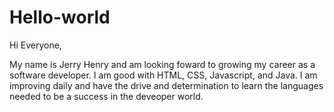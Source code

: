 # Hello-world

Hi Everyone,

My name is Jerry Henry and am looking foward to growing my career as a software developer. I am good with HTML, CSS, Javascript, and Java. I am improving daily and have the drive and determination to learn the languages needed to be a success in the deveoper world. 
